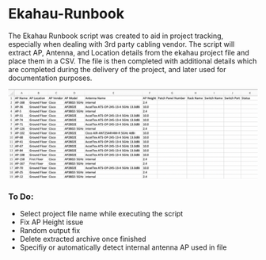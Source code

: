 # Ekahau-Runbook

The Ekahau Runbook script was created to aid in project tracking, especially when dealing with 3rd party cabling vendor.
The script will extract AP, Antenna, and Location details from the ekahau project file and place them in a CSV.
The file is then completed with additional details which are completed during the delivery of the project, and later used for documentation purposes.

<img src="./csvexport.png">

<H3>To Do:</H3>
<ul> <li>Select project file name while executing the script</li>
<li>Fix AP Height issue</li>
<li>Random output fix</li>
<li>Delete extracted archive once finished</li>
  <li>Specifiy or automatically detect internal antenna AP used in file</li>
</ul>
